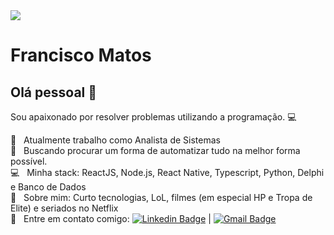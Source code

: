 <img width="auto" src="https://github.com/tgmarinho/tgmarinho/blob/master/banner.png">


# Francisco Matos

## Olá pessoal 👋
Sou apaixonado por resolver problemas utilizando a programação. :computer:

 :rocket:  &nbsp; Atualmente trabalho como Analista de Sistemas
 <br/> :purple_heart: &nbsp; Buscando procurar um forma de automatizar tudo na melhor forma possível.
  <br/> :computer: &nbsp; Minha stack: ReactJS, Node.js, React Native, Typescript, Python, Delphi e Banco de Dados
 <br/> 💬  &nbsp; Sobre mim: Curto tecnologias, LoL, filmes (em especial HP e Tropa de Elite) e seriados no Netflix
 <br/> :email: &nbsp; Entre em contato comigo: [![Linkedin Badge](https://img.shields.io/badge/-FranciscoMatosJr-blue?style=flat-square&logo=Linkedin&logoColor=white&link=https://www.linkedin.com/in/franciscomatosjr/)](https://www.linkedin.com/in/franciscomatosjr/) 
| 
[![Gmail Badge](https://img.shields.io/badge/-junior.mg@gmail.com-c14438?style=flat-square&logo=Gmail&logoColor=white&link=mailto:junior.mg@gmail.com)](mailto:junior.mg@gmail.com)



